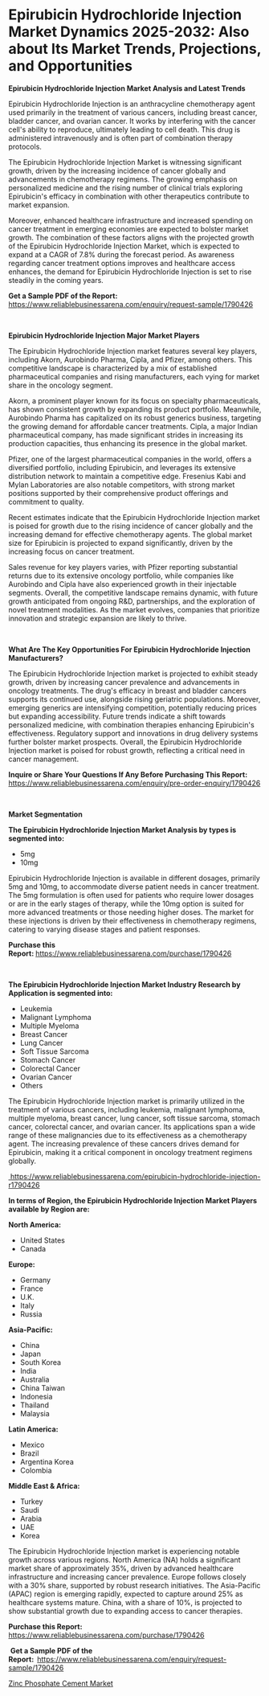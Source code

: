 <p><h1>Epirubicin Hydrochloride Injection Market Dynamics 2025-2032: Also about Its Market Trends, Projections, and Opportunities</h1></p><p><strong>Epirubicin Hydrochloride Injection Market Analysis and Latest Trends</strong></p>
<p><p>Epirubicin Hydrochloride Injection is an anthracycline chemotherapy agent used primarily in the treatment of various cancers, including breast cancer, bladder cancer, and ovarian cancer. It works by interfering with the cancer cell's ability to reproduce, ultimately leading to cell death. This drug is administered intravenously and is often part of combination therapy protocols.</p><p>The Epirubicin Hydrochloride Injection Market is witnessing significant growth, driven by the increasing incidence of cancer globally and advancements in chemotherapy regimens. The growing emphasis on personalized medicine and the rising number of clinical trials exploring Epirubicin's efficacy in combination with other therapeutics contribute to market expansion. </p><p>Moreover, enhanced healthcare infrastructure and increased spending on cancer treatment in emerging economies are expected to bolster market growth. The combination of these factors aligns with the projected growth of the Epirubicin Hydrochloride Injection Market, which is expected to expand at a CAGR of 7.8% during the forecast period. As awareness regarding cancer treatment options improves and healthcare access enhances, the demand for Epirubicin Hydrochloride Injection is set to rise steadily in the coming years.</p></p>
<p><strong>Get a Sample PDF of the Report:&nbsp;</strong> <a href="https://www.reliablebusinessarena.com/enquiry/request-sample/1790426?utm_campaign=2133&utm_medium=2&utm_source=Github&utm_content=ia&utm_term=08032025&utm_id=epirubicin-hydrochloride-injection">https://www.reliablebusinessarena.com/enquiry/request-sample/1790426</a></p>
<p>&nbsp;</p>
<p><strong>Epirubicin Hydrochloride Injection Major Market Players</strong></p>
<p><p>The Epirubicin Hydrochloride Injection market features several key players, including Akorn, Aurobindo Pharma, Cipla, and Pfizer, among others. This competitive landscape is characterized by a mix of established pharmaceutical companies and rising manufacturers, each vying for market share in the oncology segment.</p><p>Akorn, a prominent player known for its focus on specialty pharmaceuticals, has shown consistent growth by expanding its product portfolio. Meanwhile, Aurobindo Pharma has capitalized on its robust generics business, targeting the growing demand for affordable cancer treatments. Cipla, a major Indian pharmaceutical company, has made significant strides in increasing its production capacities, thus enhancing its presence in the global market.</p><p>Pfizer, one of the largest pharmaceutical companies in the world, offers a diversified portfolio, including Epirubicin, and leverages its extensive distribution network to maintain a competitive edge. Fresenius Kabi and Mylan Laboratories are also notable competitors, with strong market positions supported by their comprehensive product offerings and commitment to quality.</p><p>Recent estimates indicate that the Epirubicin Hydrochloride Injection market is poised for growth due to the rising incidence of cancer globally and the increasing demand for effective chemotherapy agents. The global market size for Epirubicin is projected to expand significantly, driven by the increasing focus on cancer treatment.</p><p>Sales revenue for key players varies, with Pfizer reporting substantial returns due to its extensive oncology portfolio, while companies like Aurobindo and Cipla have also experienced growth in their injectable segments. Overall, the competitive landscape remains dynamic, with future growth anticipated from ongoing R&D, partnerships, and the exploration of novel treatment modalities. As the market evolves, companies that prioritize innovation and strategic expansion are likely to thrive.</p></p>
<p>&nbsp;</p>
<p><strong>What Are The Key Opportunities For Epirubicin Hydrochloride Injection Manufacturers?</strong></p>
<p><p>The Epirubicin Hydrochloride Injection market is projected to exhibit steady growth, driven by increasing cancer prevalence and advancements in oncology treatments. The drug's efficacy in breast and bladder cancers supports its continued use, alongside rising geriatric populations. Moreover, emerging generics are intensifying competition, potentially reducing prices but expanding accessibility. Future trends indicate a shift towards personalized medicine, with combination therapies enhancing Epirubicin's effectiveness. Regulatory support and innovations in drug delivery systems further bolster market prospects. Overall, the Epirubicin Hydrochloride Injection market is poised for robust growth, reflecting a critical need in cancer management.</p></p>
<p><strong>Inquire or Share Your Questions If Any Before Purchasing This Report:</strong> <a href="https://www.reliablebusinessarena.com/enquiry/pre-order-enquiry/1790426?utm_campaign=2133&utm_medium=2&utm_source=Github&utm_content=ia&utm_term=08032025&utm_id=epirubicin-hydrochloride-injection">https://www.reliablebusinessarena.com/enquiry/pre-order-enquiry/1790426</a></p>
<p>&nbsp;</p>
<p><strong>Market Segmentation</strong></p>
<p><strong>The Epirubicin Hydrochloride Injection Market Analysis by types is segmented into:</strong></p>
<p><ul><li>5mg</li><li>10mg</li></ul></p>
<p><p>Epirubicin Hydrochloride Injection is available in different dosages, primarily 5mg and 10mg, to accommodate diverse patient needs in cancer treatment. The 5mg formulation is often used for patients who require lower dosages or are in the early stages of therapy, while the 10mg option is suited for more advanced treatments or those needing higher doses. The market for these injections is driven by their effectiveness in chemotherapy regimens, catering to varying disease stages and patient responses.</p></p>
<p><strong>Purchase this Report:&nbsp;</strong><a href="https://www.reliablebusinessarena.com/purchase/1790426?utm_campaign=2133&utm_medium=2&utm_source=Github&utm_content=ia&utm_term=08032025&utm_id=epirubicin-hydrochloride-injection">https://www.reliablebusinessarena.com/purchase/1790426</a></p>
<p>&nbsp;</p>
<p><strong>The Epirubicin Hydrochloride Injection Market Industry Research by Application is segmented into:</strong></p>
<p><ul><li>Leukemia</li><li>Malignant Lymphoma</li><li>Multiple Myeloma</li><li>Breast Cancer</li><li>Lung Cancer</li><li>Soft Tissue Sarcoma</li><li>Stomach Cancer</li><li>Colorectal Cancer</li><li>Ovarian Cancer</li><li>Others</li></ul></p>
<p><p>The Epirubicin Hydrochloride Injection market is primarily utilized in the treatment of various cancers, including leukemia, malignant lymphoma, multiple myeloma, breast cancer, lung cancer, soft tissue sarcoma, stomach cancer, colorectal cancer, and ovarian cancer. Its applications span a wide range of these malignancies due to its effectiveness as a chemotherapy agent. The increasing prevalence of these cancers drives demand for Epirubicin, making it a critical component in oncology treatment regimens globally.</p></p>
<p><a href="https://www.reliablebusinessarena.com/epirubicin-hydrochloride-injection-r1790426?utm_campaign=2133&utm_medium=2&utm_source=Github&utm_content=ia&utm_term=08032025&utm_id=epirubicin-hydrochloride-injection">&nbsp;https://www.reliablebusinessarena.com/epirubicin-hydrochloride-injection-r1790426</a></p>
<p><strong>In terms of Region, the Epirubicin Hydrochloride Injection Market Players available by Region are:</strong></p>
<p>
    <p> <strong> North America: </strong>
        <ul>
            <li>United States</li>
            <li>Canada</li>
        </ul>
        </p> 
    <p> <strong> Europe: </strong>
        <ul>
            <li>Germany</li>
            <li>France</li>
            <li>U.K.</li>
            <li>Italy</li>
            <li>Russia</li>
        </ul>
        </p> 
    <p> <strong> Asia-Pacific: </strong>
        <ul>
            <li>China</li>
            <li>Japan</li>
            <li>South Korea</li>
            <li>India</li>
            <li>Australia</li>
            <li>China Taiwan</li>
            <li>Indonesia</li>
            <li>Thailand</li>
            <li>Malaysia</li>
        </ul>
        </p> 
    <p> <strong> Latin America: </strong>
        <ul>
            <li>Mexico</li>
            <li>Brazil</li>
            <li>Argentina Korea</li>
            <li>Colombia</li>
        </ul>
        </p> 
    <p> <strong> Middle East & Africa: </strong>
        <ul>
            <li>Turkey</li>
            <li>Saudi</li>
            <li>Arabia</li>
            <li>UAE</li>
            <li>Korea</li>
        </ul>
    </p>
    </p>
<p><p>The Epirubicin Hydrochloride Injection market is experiencing notable growth across various regions. North America (NA) holds a significant market share of approximately 35%, driven by advanced healthcare infrastructure and increasing cancer prevalence. Europe follows closely with a 30% share, supported by robust research initiatives. The Asia-Pacific (APAC) region is emerging rapidly, expected to capture around 25% as healthcare systems mature. China, with a share of 10%, is projected to show substantial growth due to expanding access to cancer therapies.</p></p>
<p><strong>Purchase this Report: </strong><a href="https://www.reliablebusinessarena.com/purchase/1790426?utm_campaign=2133&utm_medium=2&utm_source=Github&utm_content=ia&utm_term=08032025&utm_id=epirubicin-hydrochloride-injection">https://www.reliablebusinessarena.com/purchase/1790426</a></p>
<p>&nbsp;<strong>Get a Sample PDF of the Report:&nbsp;&nbsp;</strong><a href="https://www.reliablebusinessarena.com/enquiry/request-sample/1790426?utm_campaign=2133&utm_medium=2&utm_source=Github&utm_content=ia&utm_term=08032025&utm_id=epirubicin-hydrochloride-injection">https://www.reliablebusinessarena.com/enquiry/request-sample/1790426</a></p>
<p><strong></strong></p>
<p><p><a href="https://github.com/JakirUddin651/Market-Research-Report-List-1/blob/main/zinc-phosphate-cement-market.md?utm_campaign=2133&utm_medium=2&utm_source=Github&utm_content=ia&utm_term=08032025&utm_id=epirubicin-hydrochloride-injection">Zinc Phosphate Cement Market</a></p></p>